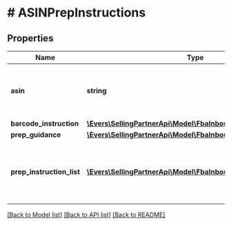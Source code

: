 # # ASINPrepInstructions

## Properties

Name | Type | Description | Notes
------------ | ------------- | ------------- | -------------
**asin** | **string** | The Amazon Standard Identification Number (ASIN) of the item. | [optional]
**barcode_instruction** | [**\Evers\SellingPartnerApi\Model\FbaInbound\BarcodeInstruction**](BarcodeInstruction.md) |  | [optional]
**prep_guidance** | [**\Evers\SellingPartnerApi\Model\FbaInbound\PrepGuidance**](PrepGuidance.md) |  | [optional]
**prep_instruction_list** | [**\Evers\SellingPartnerApi\Model\FbaInbound\PrepInstruction[]**](PrepInstruction.md) | A list of preparation instructions to help with item sourcing decisions. | [optional]

[[Back to Model list]](../../README.md#models) [[Back to API list]](../../README.md#endpoints) [[Back to README]](../../README.md)
